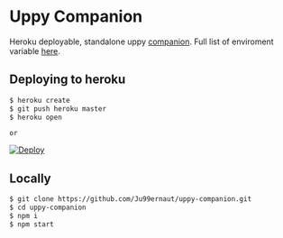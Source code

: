 # Uppy Companion

Heroku deployable, standalone uppy [companion](https://uppy.io/docs/companion/). Full list of enviroment variable [here](https://uppy.io/docs/companion/#Configure-Standalone).

## Deploying to heroku

```sh
$ heroku create
$ git push heroku master
$ heroku open
```

`or`

[![Deploy](https://www.herokucdn.com/deploy/button.png)](https://heroku.com/deploy)

## Locally

```sh
$ git clone https://github.com/Ju99ernaut/uppy-companion.git
$ cd uppy-companion
$ npm i
$ npm start
```